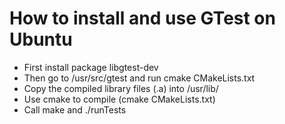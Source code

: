 How to install and use GTest on Ubuntu
======================================
- First install package libgtest-dev
- Then go to /usr/src/gtest and run cmake CMakeLists.txt
- Copy the compiled library files (.a) into /usr/lib/
- Use cmake to compile (cmake CMakeLists.txt)
- Call make and ./runTests
